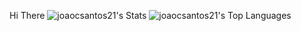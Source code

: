 Hi There 
![joaocsantos21's Stats](https://github-readme-stats.vercel.app/api?username=joaocsantos21&theme=dracula&show_icons=true&hide_border=true&count_private=true)
![joaocsantos21's Top Languages](https://github-readme-stats.vercel.app/api/top-langs/?username=joaocsantos21&theme=dracula&show_icons=true&hide_border=true&layout=compact)

